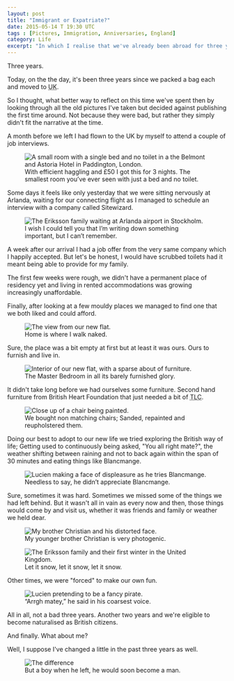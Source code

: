 ```yaml
---
layout: post
title: "Immigrant or Expatriate?"
date: 2015-05-14 T 19:30 UTC
tags : [Pictures, Immigration, Anniversaries, England]
category: Life
excerpt: "In which I realise that we've already been abroad for three years."
---
```

Three years.

Today, on the the day, it's been three years since we packed a bag each and moved to <abbr title="United Kingdom" class="small-caps">UK</abbr>.

So I thought, what better way to reflect on this time we've spent then by looking through all the old pictures I've taken but decided against publishing the first time around. Not because they were bad, but rather they simply didn't fit the narrative at the time.

A month before we left I had flown to the <abbr class="small-caps">UK</abbr> by myself to attend a couple of job interviews.

<figure>
	<img class="js-lazy-load" data-original="/assets/posts/2015/may/immigrant-or-expatriate/closet-room-at-belmont-and-astoria-hotel-in-paddington-london.jpg" alt="A small room with a single bed and no toilet in a the Belmont and Astoria Hotel in Paddington, London.">
	<figcaption>With efficient haggling and £50 I got this for 3 nights. The smallest room you’ve ever seen with just a bed and no toilet.</figcaption>
</figure>

Some days it feels like only yesterday that we were sitting nervously at Arlanda, waiting for our connecting flight as I managed to schedule an interview with a company called Sitewizard.

<figure>
	<img class="js-lazy-load" data-original="/assets/posts/2015/may/immigrant-or-expatriate/the-eriksson-family-waiting-at-arlanda-stockholm.jpg" alt="The Eriksson family waiting at Arlanda airport in Stockholm.">
	<figcaption>I wish I could tell you that I’m writing down something important, but I can’t remember.</figcaption>
</figure>

A week after our arrival I had a job offer from the very same company which I happily accepted. But let's be honest, I would have scrubbed toilets had it meant being able to provide for my family.

The first few weeks were rough, we didn't have a permanent place of residency yet and living in rented accommodations was growing increasingly unaffordable.

Finally, after looking at a few mouldy places we managed to find one that we both liked and could afford.

<figure>
	<img class="js-lazy-load" data-original="/assets/posts/2015/may/immigrant-or-expatriate/the-view-from-our-new-flat.jpg" alt="The view from our new flat.">
	<figcaption>Home is where I walk naked.</figcaption>
</figure>

Sure, the place was a bit empty at first but at least it was ours. Ours to furnish and live in.

<figure>
	<img class="js-lazy-load" data-original="/assets/posts/2015/may/immigrant-or-expatriate/our-modest-flat.jpg" alt="Interior of our new flat, with a sparse about of furniture.">
	<figcaption>The Master Bedroom in all its barely furnished glory.</figcaption>
</figure>

It didn't take long before we had ourselves some furniture. Second hand furniture from British Heart Foundation that just needed a bit of <abbr title="tender loving care" class="small-caps">TLC</abbr>.

<figure>
	<img class="js-lazy-load" data-original="/assets/posts/2015/may/immigrant-or-expatriate/refurbishing-a-chair.jpg" alt="Close up of a chair being painted.">
	<figcaption>We bought non matching chairs; Sanded, repainted and reupholstered them.</figcaption>
</figure>

Doing our best to adopt to our new life we tried exploring the British way of life; Getting used to continuously being asked, "You all right mate?", the weather shifting between raining and not to back again within the span of 30 minutes and eating things like Blancmange.

<figure>
	<img class="js-lazy-load" data-original="/assets/posts/2015/may/immigrant-or-expatriate/lucien-trying-blancmange.jpg" alt="Lucien making a face of displeasure as he tries Blancmange.">
	<figcaption>Needless to say, he didn’t appreciate Blancmange.
</figcaption>
</figure>

Sure, sometimes it was hard. Sometimes we missed some of the things we had left behind. But it wasn't all in vain as every now and then, those things would come by and visit us, whether it was friends and family or weather we held dear.

<figure>
	<img class="js-lazy-load" data-original="/assets/posts/2015/may/immigrant-or-expatriate/christians-distorted-face.jpg" alt="My brother Christian and his distorted face.">
	<figcaption>My younger brother Christian is very photogenic.</figcaption>
</figure>

<figure>
	<img class="js-lazy-load" data-original="/assets/posts/2015/may/immigrant-or-expatriate/the-eriksson-familys-first-winter-in-united-kingdom.jpg" alt="The Eriksson family and their first winter in the United Kingdom.">
	<figcaption>Let it snow, let it snow, let it snow.</figcaption>
</figure>

Other times, we were "forced" to make our own fun.

<figure>
	<img class="js-lazy-load" data-original="/assets/posts/2015/may/immigrant-or-expatriate/lucien-pretending-to-be-a-fancy-pirate.jpg" alt="Lucien pretending to be a fancy pirate.">
	<figcaption>“Arrgh matey,” he said in his coarsest voice.</figcaption>
</figure>

All in all, not a bad three years. Another two years and we're eligible to become naturalised as British citizens.

And finally. What about me?

Well, I suppose I've changed a little in the past three years as well.

<figure>
	<img class="js-lazy-load" data-original="/assets/posts/2015/may/immigrant-or-expatriate/carlos-eriksson-2012-and-2015.jpg" alt="The difference ">
	<figcaption>But a boy when he left, he would soon become a man.</figcaption>
</figure>